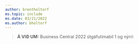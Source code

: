 ```yaml
---
author: brentholtorf
ms.topic: include
ms.date: 03/21/2022
ms.author: bholtorf
---
```

> **Á VIÐ UM:** Business Central 2022 útgáfutímabil 1 og nýrri